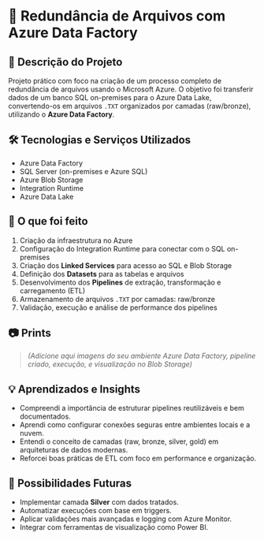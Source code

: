 # 🔄 Redundância de Arquivos com Azure Data Factory

## 📌 Descrição do Projeto

Projeto prático com foco na criação de um processo completo de redundância de arquivos usando o Microsoft Azure. O objetivo foi transferir dados de um banco SQL on-premises para o Azure Data Lake, convertendo-os em arquivos `.TXT` organizados por camadas (raw/bronze), utilizando o **Azure Data Factory**.

## 🛠️ Tecnologias e Serviços Utilizados

- Azure Data Factory  
- SQL Server (on-premises e Azure SQL)  
- Azure Blob Storage  
- Integration Runtime  
- Azure Data Lake  

## 🔧 O que foi feito

1. Criação da infraestrutura no Azure  
2. Configuração do Integration Runtime para conectar com o SQL on-premises  
3. Criação dos **Linked Services** para acesso ao SQL e Blob Storage  
4. Definição dos **Datasets** para as tabelas e arquivos  
5. Desenvolvimento dos **Pipelines** de extração, transformação e carregamento (ETL)  
6. Armazenamento de arquivos `.TXT` por camadas: raw/bronze  
7. Validação, execução e análise de performance dos pipelines  

## 📷 Prints

> *(Adicione aqui imagens do seu ambiente Azure Data Factory, pipeline criado, execução, e visualização no Blob Storage)*

## 💡 Aprendizados e Insights

- Compreendi a importância de estruturar pipelines reutilizáveis e bem documentados.
- Aprendi como configurar conexões seguras entre ambientes locais e a nuvem.
- Entendi o conceito de camadas (raw, bronze, silver, gold) em arquiteturas de dados modernas.
- Reforcei boas práticas de ETL com foco em performance e organização.

## 🚀 Possibilidades Futuras

- Implementar camada **Silver** com dados tratados.  
- Automatizar execuções com base em triggers.  
- Aplicar validações mais avançadas e logging com Azure Monitor.  
- Integrar com ferramentas de visualização como Power BI.
